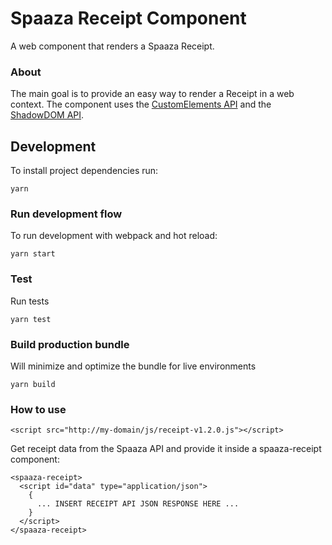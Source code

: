 # Spaaza Receipt Component

A web component that renders a Spaaza Receipt.

### About

The main goal is to provide an easy way to render a Receipt in a web context.
The component uses the [CustomElements API](https://w3c.github.io/webcomponents/spec/custom/) and the [ShadowDOM API](https://w3c.github.io/webcomponents/spec/shadow/).

## Development

To install project dependencies run:

``` yarn ```

### Run development flow

To run development with webpack and hot reload:

``` yarn start ```

### Test

Run tests

``` yarn test ```

### Build production bundle

Will minimize and optimize the bundle for live environments

``` yarn build ```

### How to use

```
<script src="http://my-domain/js/receipt-v1.2.0.js"></script>
```
Get receipt data from the Spaaza API and provide it inside a spaaza-receipt component:
```
<spaaza-receipt>
  <script id="data" type="application/json">
    {
      ... INSERT RECEIPT API JSON RESPONSE HERE ...
    }
  </script>
</spaaza-receipt>
```
